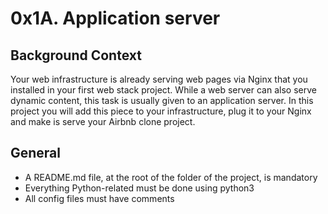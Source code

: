 # 0x1A. Application server

## Background Context

Your web infrastructure is already serving web pages via Nginx that you installed in your first web stack project. While a web server can also serve dynamic content, this task is usually given to an application server. In this project you will add this piece to your infrastructure, plug it to your Nginx and make is serve your Airbnb clone project.


## General
 - A README.md file, at the root of the folder of the project, is mandatory
 - Everything Python-related must be done using python3
 - All config files must have comments
